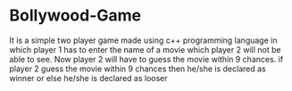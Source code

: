 # Bollywood-Game
It is a simple two player game made using c++ programming language in which player 1 has to enter the name of a movie which player 2 will not be able to see. Now player 2 will have to guess the movie within 9 chances. if player 2 guess the movie within 9 chances then he/she is declared as winner or else he/she is declared as looser
